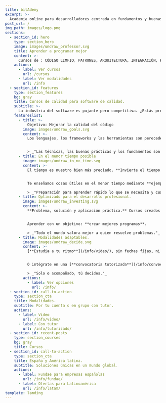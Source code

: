 ```yaml
---
title: bitAdemy
excerpt: >-
  Academia online para desarrolladores centrada en fundamentos y buenas prácticas de la programación.
post_url: /
img_path: images/logo.png
sections:
  - section_id: hero
    type: section_hero
    image: images/undraw_professor.svg
    title: Aprender a programar mejor
    content: >-
      Cursos de : CÓDIGO LIMPIO, PATRONES, ARQUITECTURA, INTEGRACIÓN, PRUEBAS...
    actions:
      - label: Ver cursos
        url: /cursos
      - label: Ver modalidades
        url: /info
  - section_id: features
    type: section_features
    bg: gray
    title: Cursos de calidad para software de calidad.
    subtitle: >-
      La industria del software es pujante pero competitiva. ¿Estás preparado? Formarse bien es la mejor garantía de éxito.
    featureslist:
      - title: >-
          Objetivo: Mejorar la calidad del código
        image: images/undraw_goals.svg
        content: >-
          Los lenguajes, los frameworks y las herramientas son perecederos. **Para obtener calidad a largo plazo hay que centrarse en lo que no cambia.**


          > _"Las técnicas, las buenas prácticas y los fundamentos son útiles para siempre."_
      - title: En el menor tiempo posible
        image: images/undraw_in_no_time.svg
        content: >-
          El tiempo es nuestro bien más preciado. **Invierte el tiempo de la manera más rentable.**


          Te enseñamos cosas útiles en el menor tiempo mediante **ejemplos y prácticas**.

          > _"Preparación para aprender rápido lo que se necesita y cuando se necesita."_
      - title: Optimizado para el desarrollo profesional.
        image: images/undraw_investing.svg
        content: >-
          **Problema, solución y aplicación práctica.** Cursos creados tras miles de horas de experiencia empresarial y docente.


          Aprender con un objetivo: **crear mejores programas**.         Podemos impartirlo a la medida de tu empresa.

          > _"Todo el mundo valora mejor a quien resuelve problemas."_
      - title: Modalidades adaptables.
        image: images/undraw_decide.svg
        content: >-
          [**Estudia a tu ritmo**](/info/video/), sin fechas fijas, ni guiones oficiales ni burocracia. Todo al grano.


          O intégrate en una [**convocatoria tutorizada**](/info/convocatorias/) y evaluada.

          > _"Solo o acompañado, tú decides."_
        actions:
          - label: Ver opciones
            url: /info/
  - section_id: call-to-action
    type: section_cta
    title: Modalidades.
    subtitle: Por tu cuenta o en grupo con tutor.
    actions:
      - label: Video
        url: /info/video/
      - label: Con tutor
        url: /info/tutorizado/
  - section_id: recent-posts
    type: section_courses
    bg: gray
    title: Cursos
  - section_id: call-to-action
    type: section_cta
    title: España y América latina.
    subtitle: Soluciones únicas en un mundo global.
    actions:
      - label: Fundae para empresas españolas
        url: /info/fundae/
      - label: Ofertas para Latinoamérica
        url: /info/latam/
template: landing
---
```

